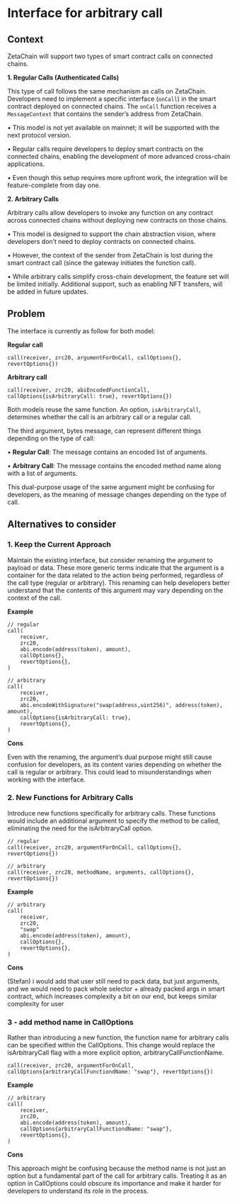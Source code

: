 # Interface for arbitrary call

## **Context**

ZetaChain will support two types of smart contract calls on connected chains.

**1. Regular Calls (Authenticated Calls)**

This type of call follows the same mechanism as calls on ZetaChain. Developers need to implement a specific interface (`onCall`) in the smart contract deployed on connected chains. The `onCall` function receives a `MessageContext` that contains the sender’s address from ZetaChain.

•	This model is not yet available on mainnet; it will be supported with the next protocol version.

•	Regular calls require developers to deploy smart contracts on the connected chains, enabling the development of more advanced cross-chain applications.

•	Even though this setup requires more upfront work, the integration will be feature-complete from day one.

**2. Arbitrary Calls**

Arbitrary calls allow developers to invoke any function on any contract across connected chains without deploying new contracts on those chains.

•	This model is designed to support the chain abstraction vision, where developers don’t need to deploy contracts on connected chains.

•	However, the context of the sender from ZetaChain is lost during the smart contract call (since the gateway initiates the function call).

•	While arbitrary calls simplify cross-chain development, the feature set will be limited initially. Additional support, such as enabling NFT transfers, will be added in future updates.

## Problem

The interface is currently as follow for both model:

**Regular call**

```solidity
call(receiver, zrc20, argumentForOnCall, callOptions{}, revertOptions{})
```

**Arbitrary call**

```solidity
call(receiver, zrc20, abiEncodedFunctionCall, callOptions{isArbitraryCall: true}, revertOptions{})
```

Both models reuse the same function. An option, `isArbitraryCall`, determines whether the call is an arbitrary call or a regular call.

The third argument, bytes message, can represent different things depending on the type of call:

•	**Regular Call**: The message contains an encoded list of arguments.

•	**Arbitrary Call**: The message contains the encoded method name along with a list of arguments.

This dual-purpose usage of the same argument might be confusing for developers, as the meaning of message changes depending on the type of call.

## Alternatives to consider

### **1. Keep the Current Approach**

Maintain the existing interface, but consider renaming the argument to payload or data. These more generic terms indicate that the argument is a container for the data related to the action being performed, regardless of the call type (regular or arbitrary). This renaming can help developers better understand that the contents of this argument may vary depending on the context of the call.

**Example**

```solidity
// regular
call(
	receiver,
	zrc20,
	abi.encode(address(token), amount),
	callOptions{},
	revertOptions{},
)

// arbitrary
call(
	receiver,
	zrc20,
	abi.encodeWithSignature("swap(address,uint256)", address(token), amount),
	callOptions{isArbitraryCall: true},
	revertOptions{},
)
```

**Cons**

Even with the renaming, the argument’s dual purpose might still cause confusion for developers, as its content varies depending on whether the call is regular or arbitrary. This could lead to misunderstandings when working with the interface.

### **2. New Functions for Arbitrary Calls**

Introduce new functions specifically for arbitrary calls. These functions would include an additional argument to specify the method to be called, eliminating the need for the isArbitraryCall option.

```solidity
// regular
call(receiver, zrc20, argumentForOnCall, callOptions{}, revertOptions{})

// arbitrary
call(receiver, zrc20, methodName, arguments, callOptions{}, revertOptions{})
```

**Example**

```solidity
// arbitrary
call(
	receiver,
	zrc20,
	"swap"
	abi.encode(address(token), amount),
	callOptions{},
	revertOptions{},
)
```

**Cons**

(Stefan) i would add that user still need to pack data, but just arguments, and we would need to pack whole selector + already packed args in smart contract, which increases complexity a bit on our end, but keeps similar complexity for user

### **3 - add method name in CallOptions**

Rather than introducing a new function, the function name for arbitrary calls can be specified within the CallOptions. This change would replace the isArbitraryCall flag with a more explicit option, arbitraryCallFunctionName.

```solidity
call(receiver, zrc20, argumentForOnCall, callOptions{arbitraryCallFunctiondName: "swap"}, revertOptions{})
```

**Example**

```solidity
// arbitrary
call(
	receiver,
	zrc20,
	abi.encode(address(token), amount),
	callOptions{arbitraryCallFunctiondName: "swap"},
	revertOptions{},
)
```

**Cons**

This approach might be confusing because the method name is not just an option but a fundamental part of the call for arbitrary calls. Treating it as an option in CallOptions could obscure its importance and make it harder for developers to understand its role in the process.